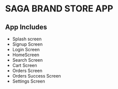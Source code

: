 # SAGA BRAND STORE APP

## App Includes
- Splash screen
- Signup Screen
- Login Screen
- HomeScreen
- Search Screen
- Cart Screen
- Orders Screen
- Orders Success Screen
- Settings Screen
